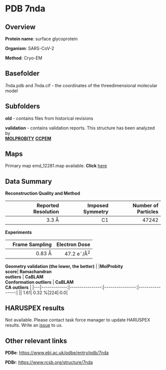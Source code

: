 # PDB 7nda

## Overview

**Protein name**: surface glycoprotein

**Organism**: SARS-CoV-2

**Method**: Cryo-EM



## Basefolder

7nda.pdb and 7nda.cif - the coordinates of the threedimensional molecular model

## Subfolders



**old** - contains files from historical revisions

**validation** - contains validation reports. This structure has been analyzed by <br>  [**MOLPROBITY**](https://github.com/thorn-lab/coronavirus_structural_task_force/tree/master/pdb/surface_glycoprotein/SARS-CoV-2/7nda/validation/molprobity)   [**CCPEM**](https://github.com/thorn-lab/coronavirus_structural_task_force/tree/master/pdb/surface_glycoprotein/SARS-CoV-2/7nda/validation/ccpem-validation) 



## Maps

Primary map emd_12281.map available. **Click** [here](http://ftp.wwpdb.org/pub/emdb/structures/EMD-12281/map/) 

## Data Summary
**Reconstruction Quality and Method**

|   | Reported Resolution | Imposed Symmetry | Number of Particles |
|---|-------------:|----------------:|--------------:|
|   |3.3 Å|C1|47242|

**Experiments**

|   | Frame Sampling | Electron Dose |
|---|-------------:|----------------:|
|   |0.83 Å|47.2 e<sup>-</sup>/Å<sup>2</sup>|

**Geometry validation (the lower, the better)**
|   |**MolProbity<br>score**| **Ramachandran<br>outliers** | **CaBLAM<br>Conformation outliers** | **CaBLAM<br>CA outliers** |
|---|-------------:|----------------:|----------------:|----------------:|
||  1.61|  0.32 %|224|:0.0|

## HARUSPEX results

Not available. Please contact task force manager to update HARUSPEX results. Write an [issue](https://github.com/thorn-lab/coronavirus_structural_task_force/issues) to us.

## Other relevant links 
**PDBe**:  https://www.ebi.ac.uk/pdbe/entry/pdb/7nda
 
**PDBr**: https://www.rcsb.org/structure/7nda 
